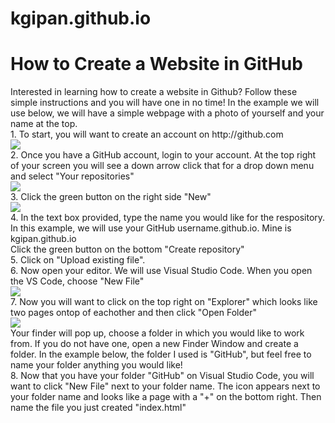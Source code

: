 # kgipan.github.io
<h1> How to Create a Website in GitHub</h1>
Interested in learning how to create a website in Github? Follow these simple instructions and you will have one in no time! In the example we will use below, we will have a simple webpage with a photo of yourself and your name at the top.<br> 
1. To start, you will want to create an account on http://github.com<br>
<img src="https://user-images.githubusercontent.com/89999452/132095372-bdb8da69-0394-4006-8d39-a00feef8709c.png"/><br>
2. Once you have a GitHub account, login to your account. At the top right of your screen you will see a down arrow click that for a drop down menu and select "Your repositories"<br>
<img src="https://user-images.githubusercontent.com/89999452/132095803-5cca76b7-c3d5-4a09-9497-e904638232ca.png"/><br>
3. Click the green button on the right side "New"<br>
<img src="https://user-images.githubusercontent.com/89999452/132095996-afdb42ac-6ad0-408c-878b-fb9d88afa6d5.png"/><br>
4. In the text box provided, type the name you would like for the respository. In this example, we will use your GitHub username.github.io. Mine is kgipan.github.io<br>
Click the green button on the bottom "Create repository"<br>
5. Click on "Upload existing file".<br> 
6. Now open your editor. We will use Visual Studio Code. When you open the VS Code, choose "New File"<br>
<img src="https://user-images.githubusercontent.com/89999452/132096414-d49be3df-a6d7-4dfc-88b5-c32005c89144.png"/><br>
7. Now you will want to click on the top right on "Explorer" which looks like two pages ontop of eachother and then click "Open Folder"<br>
<img src="https://user-images.githubusercontent.com/89999452/132096628-e181eabf-76fe-4fbc-be46-4256542b0470.png"/><br>
Your finder will pop up, choose a folder in which you would like to work from. If you do not have one, open a new Finder Window and create a folder. In the example below, the folder I used is "GitHub", but feel free to name your folder anything you would like!<br>
8. Now that you have your folder "GitHub" on Visual Studio Code, you will want to click "New File" next to your folder name. The icon appears next to your folder name and looks like a page with a "+" on the bottom right. Then name the file you just created "index.html"<br>
<img src="https://user-images.githubusercontent.com/89999452/132097112-0bc053a1-3858-409f-9835-4e7d9cea76a1.png/><br>
          



